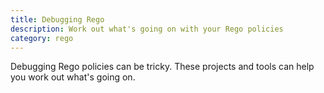 ```yaml
---
title: Debugging Rego
description: Work out what's going on with your Rego policies
category: rego
---
```


Debugging Rego policies can be tricky. These projects and tools can help you
work out what's going on.
